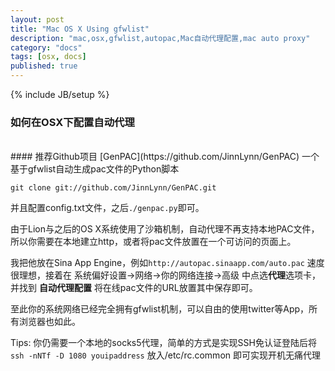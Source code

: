 ```yaml
---
layout: post
title: "Mac OS X Using gfwlist"
description: "mac,osx,gfwlist,autopac,Mac自动代理配置,mac auto proxy"
category: "docs"
tags: [osx, docs]
published: true
---
```


{% include JB/setup %}

### 如何在OSX下配置自动代理
<br />
#### 推荐Github项目 [GenPAC](https://github.com/JinnLynn/GenPAC)
一个基于gfwlist自动生成pac文件的Python脚本
<br />

`git clone git://github.com/JinnLynn/GenPAC.git`  

并且配置config.txt文件，之后`./genpac.py`即可。

由于Lion与之后的OS X系统使用了沙箱机制，自动代理不再支持本地PAC文件，所以你需要在本地建立http，或者将pac文件放置在一个可访问的页面上。


我把他放在Sina App Engine，例如`http://autopac.sinaapp.com/auto.pac` 速度很理想，接着在 系统偏好设置->网络->你的网络连接->高级 中点选**代理**选项卡，并找到 **自动代理配置** 将在线pac文件的URL放置其中保存即可。

至此你的系统网络已经完全拥有gfwlist机制，可以自由的使用twitter等App，所有浏览器也如此。

Tips: 你仍需要一个本地的socks5代理，简单的方式是实现SSH免认证登陆后将`ssh -nNTf -D 1080 youipaddress` 放入/etc/rc.common 即可实现开机无痛代理